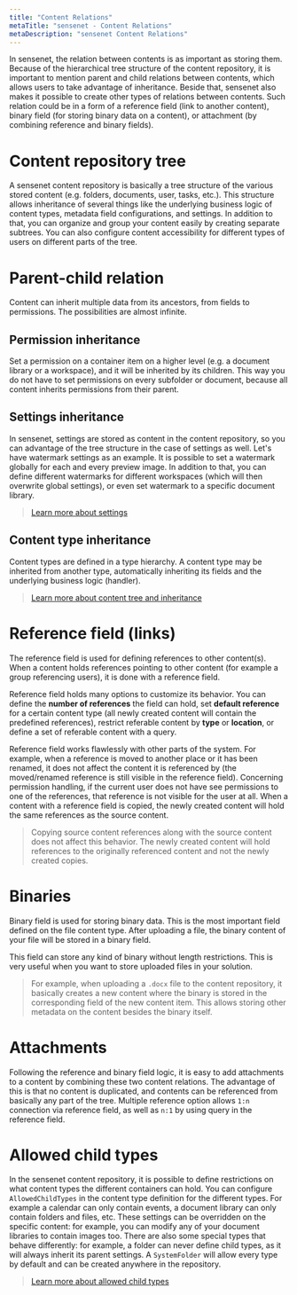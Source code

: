 ```yaml
---
title: "Content Relations"
metaTitle: "sensenet - Content Relations"
metaDescription: "sensenet Content Relations"
---
```


In sensenet, the relation between contents is as important as storing them. Because of the hierarchical tree structure of the content repository, it is important to mention parent and child relations between contents, which allows users to take advantage of inheritance. Beside that, sensenet also makes it possible to create other types of relations between contents. Such relation could be in a form of a reference field (link to another content), binary field (for storing binary data on a content), or attachment (by combining reference and binary fields).

# Content repository tree

A sensenet content repository is basically a tree structure of the various stored content (e.g. folders, documents, user, tasks, etc.).
This structure allows inheritance of several things like the underlying business logic of content types, metadata field configurations, and settings. In addition to that, you can organize and group your content easily by creating separate subtrees. You can also configure content accessibility for different types of users on different parts of the tree.

# Parent-child relation
Content can inherit multiple data from its ancestors, from fields to permissions. The possibilities are almost infinite.

## Permission inheritance
Set a permission on a container item on a higher level (e.g. a document library or a workspace), and it will be inherited by its children. This way you do not have to set permissions on every subfolder or document, because all content inherits permissions from their parent.

## Settings inheritance
In sensenet, settings are stored as content in the content repository, so you can advantage of the tree structure in the case of settings as well. Let's have watermark settings as an example. It is possible to set a watermark globally for each and every preview image. In addition to that, you can define different watermarks for different workspaces (which will then overwrite global settings), or even set watermark to a specific document library.

> [Learn more about settings](/concepts/basics/07-settings)

## Content type inheritance
Content types are defined in a type hierarchy. A content type may be inherited from another type, automatically inheriting its fields and the underlying business logic (handler).

> [Learn more about content tree and inheritance](/concepts/basics/02-content-tree)

# Reference field (links)

The reference field is used for defining references to other content(s). When a content holds references pointing to other content (for example a group referencing users), it is done with a reference field.

Reference field holds many options to customize its behavior. You can define the **number of references** the field can hold, set **default reference** for a certain content type (all newly created content will contain the predefined references), restrict referable content by **type** or **location**, or define a set of referable content with a query.

Reference field works flawlessly with other parts of the system. For example, when a reference is moved to another place or it has been renamed, it does not affect the content it is referenced by (the moved/renamed reference is still visible in the reference field).
Concerning permission handling, if the current user does not have see permissions to one of the references, that reference is not visible for the user at all.
When a content with a reference field is copied, the newly created content will hold the same references as the source content.
> Copying source content references along with the source content does not affect this behavior. The newly created content will hold references to the originally referenced content and not the newly created copies.

# Binaries

Binary field is used for storing binary data. This is the most important field defined on the file content type. After uploading a file, the binary content of your file will be stored in a binary field.

This field can store any kind of binary without length restrictions. This is very useful when you want to store uploaded files in your solution.

> For example, when uploading a ``.docx`` file to the content repository, it basically creates a new content where the binary is stored in the corresponding field of the new content item. This allows storing other metadata on the content besides the binary itself.

# Attachments
Following the reference and binary field logic, it is easy to add attachments to a content by combining these two content relations.
The advantage of this is that no content is duplicated, and contents can be referenced from basically any part of the tree.
Multiple reference option allows ``1:n`` connection via reference field, as well as ``n:1`` by using query in the reference field.

# Allowed child types
In the sensenet content repository, it is possible to define restrictions on what content types the different containers can hold. You can configure ``AllowedChildTypes`` in the content type definition for the different types. For example a calendar can only contain events, a document library can only contain folders and files, etc. These settings can be overridden on the specific content: for example, you can modify any of your document libraries to contain images too.
There are also some special types that behave differently: for example, a folder can never define child types, as it will always inherit its parent settings. A ``SystemFolder`` will allow every type by default and can be created anywhere in the repository.

> [Learn more about allowed child types](/concepts/content-management/06-allowed-childtypes)
